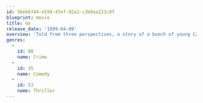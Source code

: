 ```yaml
---
id: 56eb6744-e550-47ef-92a1-c3b0aa221c9f
blueprint: movie
title: Go
release_date: '1999-04-09'
overview: 'Told from three perspectives, a story of a bunch of young Californians trying to get some cash, do and deal some drugs, score money and sex in Las Vegas, and generally experience the rush of life.'
genres:
  -
    id: 80
    name: Crime
  -
    id: 35
    name: Comedy
  -
    id: 53
    name: Thriller
---
```

